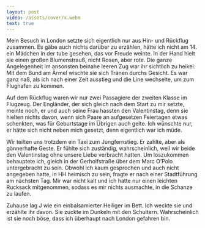 ```yaml
---
layout: post
video: /assets/cover/x.webm
text: true
---
```

Mein Besuch in London setzte sich eigentlich nur aus Hin- und Rückflug zusammen. Es gäbe auch nichts darüber zu erzählen, hätte ich nicht am 14. ein Mädchen in der tube gesehen, das vor Freude weinte. In der Hand hielt sie einen großen Blumenstrauß, nicht Rosen, aber rote. Die ganze Angelegenheit im ansonsten beinahe leeren Zug war ihr sichtlich zu heikel. Mit dem Bund am Ärmel wischte sie sich Tränen durchs Gesicht. Es war ganz naß, als ich nach einer Zeit ausstieg und die Line wechselte, um zum Flughafen zu kommen.

Auf dem Rückflug waren wir nur zwei Passagiere der zweiten Klasse im Flugzeug. Der Engländer, der sich gleich nach dem Start zu mir setzte, meinte noch, er und auch seine Frau hassten den Valentinstag, denn sie hielten nichts davon, wenn sich Paare an aufgesetzen Feiertagen etwas schenkten, was für Geburtstage im Übrigen auch gelte. Ich wünschte nur, er hätte sich nicht neben mich gesetzt, denn eigentlich war ich müde.

Wir teilten uns trotzdem ein Taxi zum Jungfernstieg. Er zahlte, aber als gönnerhafte Geste. Er fühlte sich zuständig, wahrscheinlich, weil wir beide den Valentinstag ohne unsere Liebe verbracht hatten. Um loszukommen behauptete ich, gleich in der Gerholfstraße über dem Marc O’Polo untergebracht zu sein. Obwohl ich kaum gesprochen und auch nicht angegeben hatte, in HH heimisch zu sein, fragte er nach einer Stadtführung am nächsten Tag. Mir war nicht kalt und ich hatte nur einen leichten Rucksack mitgenommen, sodass es mir nichts ausmachte, in die Schanze zu laufen.

Zuhause lag J wie ein einbalsamierter Heiliger im Bett. Ich weckte sie und erzählte ihr davon. Sie zuckte im Dunkeln mit den Schultern. Wahrscheinlich ist sie noch böse, dass ich überhaupt nach London gefahren bin. 